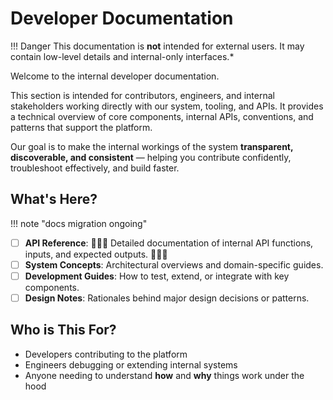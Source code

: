 # Developer Documentation

!!! Danger
    This documentation is **not** intended for external users. It may contain low-level details and internal-only interfaces.*

Welcome to the internal developer documentation.

This section is intended for contributors, engineers, and internal stakeholders working directly with our system, tooling, and APIs. It provides a technical overview of core components, internal APIs, conventions, and patterns that support the platform.

Our goal is to make the internal workings of the system **transparent, discoverable, and consistent** — helping you contribute confidently, troubleshoot effectively, and build faster.

## What's Here?

!!! note "docs migration ongoing"

- [ ] **API Reference**: 🚧🚧🚧 Detailed documentation of internal API functions, inputs, and expected outputs. 🚧🚧🚧
- [ ] **System Concepts**: Architectural overviews and domain-specific guides.
- [ ] **Development Guides**: How to test, extend, or integrate with key components.
- [ ] **Design Notes**: Rationales behind major design decisions or patterns.

## Who is This For?

* Developers contributing to the platform
* Engineers debugging or extending internal systems
* Anyone needing to understand **how** and **why** things work under the hood
